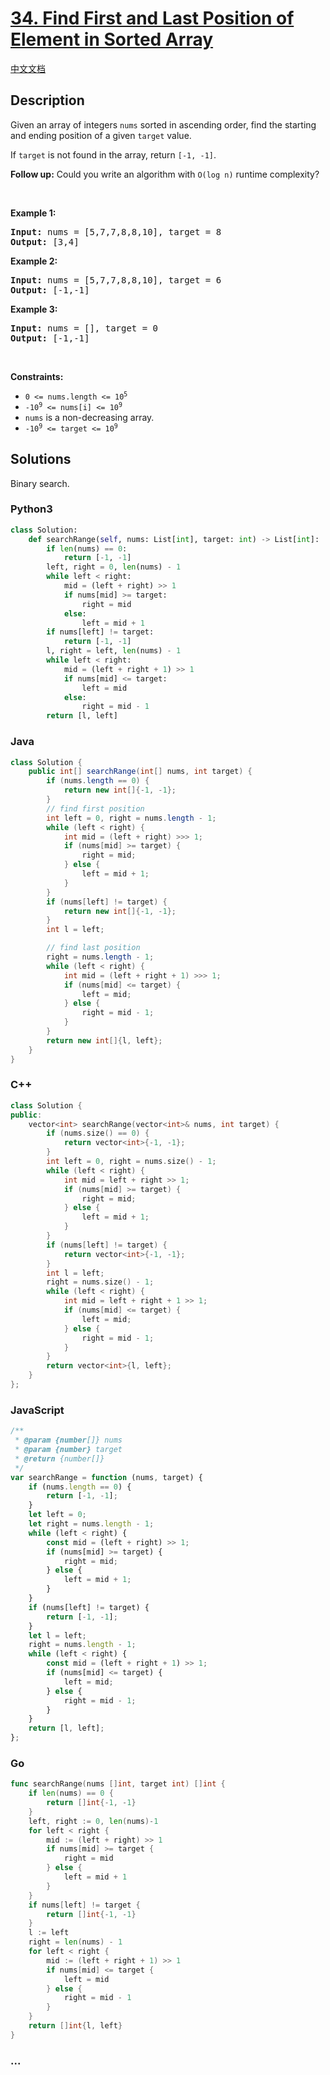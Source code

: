 # [34. Find First and Last Position of Element in Sorted Array](https://leetcode.com/problems/find-first-and-last-position-of-element-in-sorted-array)

[中文文档](/solution/0000-0099/0034.Find%20First%20and%20Last%20Position%20of%20Element%20in%20Sorted%20Array/README.md)

## Description

<p>Given an array of integers <code>nums</code> sorted in ascending order, find the starting and ending position of a given <code>target</code> value.</p>

<p>If <code>target</code> is not found in the array, return <code>[-1, -1]</code>.</p>

<p><strong>Follow up:</strong>&nbsp;Could you write an algorithm with&nbsp;<code>O(log n)</code> runtime complexity?</p>

<p>&nbsp;</p>
<p><strong>Example 1:</strong></p>
<pre><strong>Input:</strong> nums = [5,7,7,8,8,10], target = 8
<strong>Output:</strong> [3,4]
</pre><p><strong>Example 2:</strong></p>
<pre><strong>Input:</strong> nums = [5,7,7,8,8,10], target = 6
<strong>Output:</strong> [-1,-1]
</pre><p><strong>Example 3:</strong></p>
<pre><strong>Input:</strong> nums = [], target = 0
<strong>Output:</strong> [-1,-1]
</pre>
<p>&nbsp;</p>
<p><strong>Constraints:</strong></p>

<ul>
	<li><code>0 &lt;= nums.length &lt;= 10<sup>5</sup></code></li>
	<li><code>-10<sup>9</sup>&nbsp;&lt;= nums[i]&nbsp;&lt;= 10<sup>9</sup></code></li>
	<li><code>nums</code> is a non-decreasing array.</li>
	<li><code>-10<sup>9</sup>&nbsp;&lt;= target&nbsp;&lt;= 10<sup>9</sup></code></li>
</ul>

## Solutions

Binary search.

<!-- tabs:start -->

### **Python3**

```python
class Solution:
    def searchRange(self, nums: List[int], target: int) -> List[int]:
        if len(nums) == 0:
            return [-1, -1]
        left, right = 0, len(nums) - 1
        while left < right:
            mid = (left + right) >> 1
            if nums[mid] >= target:
                right = mid
            else:
                left = mid + 1
        if nums[left] != target:
            return [-1, -1]
        l, right = left, len(nums) - 1
        while left < right:
            mid = (left + right + 1) >> 1
            if nums[mid] <= target:
                left = mid
            else:
                right = mid - 1
        return [l, left]
```

### **Java**

```java
class Solution {
    public int[] searchRange(int[] nums, int target) {
        if (nums.length == 0) {
            return new int[]{-1, -1};
        }
        // find first position
        int left = 0, right = nums.length - 1;
        while (left < right) {
            int mid = (left + right) >>> 1;
            if (nums[mid] >= target) {
                right = mid;
            } else {
                left = mid + 1;
            }
        }
        if (nums[left] != target) {
            return new int[]{-1, -1};
        }
        int l = left;

        // find last position
        right = nums.length - 1;
        while (left < right) {
            int mid = (left + right + 1) >>> 1;
            if (nums[mid] <= target) {
                left = mid;
            } else {
                right = mid - 1;
            }
        }
        return new int[]{l, left};
    }
}
```

### **C++**

```cpp
class Solution {
public:
    vector<int> searchRange(vector<int>& nums, int target) {
        if (nums.size() == 0) {
            return vector<int>{-1, -1};
        }
        int left = 0, right = nums.size() - 1;
        while (left < right) {
            int mid = left + right >> 1;
            if (nums[mid] >= target) {
                right = mid;
            } else {
                left = mid + 1;
            }
        }
        if (nums[left] != target) {
            return vector<int>{-1, -1};
        }
        int l = left;
        right = nums.size() - 1;
        while (left < right) {
            int mid = left + right + 1 >> 1;
            if (nums[mid] <= target) {
                left = mid;
            } else {
                right = mid - 1;
            }
        }
        return vector<int>{l, left};
    }
};
```

### **JavaScript**

```js
/**
 * @param {number[]} nums
 * @param {number} target
 * @return {number[]}
 */
var searchRange = function (nums, target) {
    if (nums.length == 0) {
        return [-1, -1];
    }
    let left = 0;
    let right = nums.length - 1;
    while (left < right) {
        const mid = (left + right) >> 1;
        if (nums[mid] >= target) {
            right = mid;
        } else {
            left = mid + 1;
        }
    }
    if (nums[left] != target) {
        return [-1, -1];
    }
    let l = left;
    right = nums.length - 1;
    while (left < right) {
        const mid = (left + right + 1) >> 1;
        if (nums[mid] <= target) {
            left = mid;
        } else {
            right = mid - 1;
        }
    }
    return [l, left];
};
```

### **Go**

```go
func searchRange(nums []int, target int) []int {
	if len(nums) == 0 {
		return []int{-1, -1}
	}
	left, right := 0, len(nums)-1
	for left < right {
		mid := (left + right) >> 1
		if nums[mid] >= target {
			right = mid
		} else {
			left = mid + 1
		}
	}
	if nums[left] != target {
		return []int{-1, -1}
	}
	l := left
	right = len(nums) - 1
	for left < right {
		mid := (left + right + 1) >> 1
		if nums[mid] <= target {
			left = mid
		} else {
			right = mid - 1
		}
	}
	return []int{l, left}
}
```

### **...**

```

```

<!-- tabs:end -->
